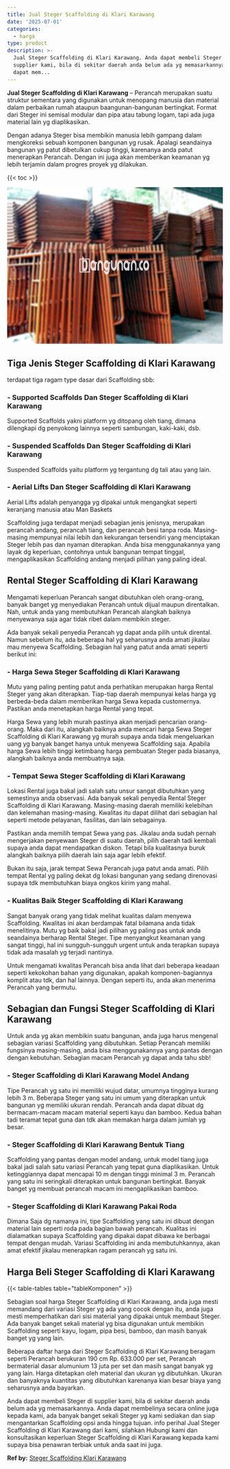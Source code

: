 ```yaml
---
title: Jual Steger Scaffolding di Klari Karawang
date: '2025-07-01'
categories:
  - harga
type: product
description: >-
  Jual Steger Scaffolding di Klari Karawang. Anda dapat membeli Steger di
  supplier kami, bila di sekitar daerah anda belum ada yg memasarkannya. Anda
  dapat mem...
---
```


**Jual Steger Scaffolding di Klari Karawang** – Perancah merupakan suatu struktur sementara yang digunakan untuk menopang manusia dan material dalam perbaikan rumah ataupun baangunan-bangunan bertingkat. Format dari Steger ini semisal modular dan pipa atau tabung logam, tapi ada juga material lain yg diaplikasikan.

Dengan adanya Steger bisa membikin manusia lebih gampang dalam mengkoreksi sebuah komponen bangunan yg rusak. Apalagi seandainya bangunan yg patut dibetulkan cukup tinggi, karenanya anda patut menerapkan Perancah. Dengan ini juga akan memberikan keamanan yg lebih terjamin dalam progres proyek yg dilakukan.

{{< toc >}}

![Jual Steger Scaffolding di Klari Karawang](/images/sewa-scaffolding-steger-13.png)

## Tiga Jenis Steger Scaffolding di Klari Karawang

terdapat tiga ragam type dasar dari Scaffolding sbb:

### \- Supported Scaffolds Dan Steger Scaffolding di Klari Karawang

Supported Scaffolds yakni platform yg ditopang oleh tiang, dimana dilengkapi dg penyokong lainnya seperti sambungan, kaki-kaki, dsb.

### \- Suspended Scaffolds Dan Steger Scaffolding di Klari Karawang

Suspended Scaffolds yaitu platform yg tergantung dg tali atau yang lain.

### \- Aerial Lifts Dan Steger Scaffolding di Klari Karawang

Aerial Lifts adalah penyangga yg dipakai untuk mengangkat seperti keranjang manusia atau Man Baskets

Scaffolding juga terdapat menjadi sebagian jenis jenisnya, merupakan perancah andang, perancah tiang, dan perancah besi tanpa roda. Masing-masing mempunyai nilai lebih dan kekurangan tersendiri yang menciptakan Steger lebih pas dan nyaman diterapkan. Anda bisa menggunakannya yang layak dg keperluan, contohnya untuk bangunan tempat tinggal, mengaplikasikan Scaffolding andang menjadi pilihan yang paling ideal.

## Rental Steger Scaffolding di Klari Karawang

Mengamati keperluan Perancah sangat dibutuhkan oleh orang-orang, banyak banget yg menyediakan Perancah untuk dijual maupun direntalkan. Nah, untuk anda yang membutuhkan Perancah alangkah baiknya menyewanya saja agar tidak ribet dalam membikin steger.

Ada banyak sekali penyedia Perancah yg dapat anda pilih untuk dirental. Namun sebelum itu, ada beberapa hal yg seharusnya anda amati jikalau mau menyewa Scaffolding. Sebagian hal yang patut anda amati seperti berikut ini:

### \- Harga Sewa Steger Scaffolding di Klari Karawang

Mutu yang paling penting patut anda perhatikan merupakan harga Rental Steger yang akan diterapkan. Tiap-tiap daerah mempunyai kelas harga yg berbeda-beda dalam memberikan harga Sewa kepada customernya. Pastikan anda menetapkan harga Rental yang tepat.

Harga Sewa yang lebih murah pastinya akan menjadi pencarian orang-orang. Maka dari itu, alangkah baiknya anda mencari harga Sewa Steger Scaffolding di Klari Karawang yg murah supaya anda tidak mengeluarkan uang yg banyak banget hanya untuk menyewa Scaffolding saja. Apabila harga Sewa lebih tinggi ketimbang harga pembuatan Steger pada biasanya, alangkah baiknya anda membuatnya saja.

### \- Tempat Sewa Steger Scaffolding di Klari Karawang

Lokasi Rental juga bakal jadi salah satu unsur sangat dibutuhkan yang semestinya anda observasi. Ada banyak sekali penyedia Rental Steger Scaffolding di Klari Karawang. Masing-masing daerah memiliki kelebihan dan kelemahan masing-masing. Kwalitas itu dapat dilihat dari sebagian hal seperti metode pelayanan, fasilitas, dan lain sebagainya.

Pastikan anda memilih tempat Sewa yang pas. Jikalau anda sudah pernah mengerjakan penyewaan Steger di suatu daerah, pilih daerah tadi kembali supaya anda dapat mendapatkan diskon. Tetapi bila kualitasnya buruk alangkah baiknya pilih daerah lain saja agar lebih efektif.

Bukan itu saja, jarak tempat Sewa Perancah juga patut anda amati. Pilih tempat Rental yg paling dekat dg lokasi bangunan yang sedang direnovasi supaya tdk membutuhkan biaya ongkos kirim yang mahal.

### \- Kualitas Baik Steger Scaffolding di Klari Karawang

Sangat banyak orang yang tidak melihat kualitas dalam menyewa Scaffolding. Kwalitas ini akan berdampak fatal bilamana anda tidak menelitinya. Mutu yg baik bakal jadi pilihan yg paling pas untuk anda seandainya berharap Rental Steger. Tipe menyangkut keamanan yang sangat tinggi, hal ini sungguh-sungguh urgent untuk anda terapkan supaya tidak ada masalah yg terjadi nantinya.

Untuk mengamati kwalitas Perancah bisa anda lihat dari beberapa keadaan seperti kekokohan bahan yang digunakan, apakah komponen-bagiannya komplit atau tdk, dan hal lainnya. Dengan seperti itu, anda akan menerima Perancah yang bermutu.

## Sebagian dan Fungsi Steger Scaffolding di Klari Karawang

Untuk anda yg akan membikin suatu bangunan, anda juga harus mengenal sebagian variasi Scaffolding yang dibutuhkan. Setiap Perancah memiliki fungsinya masing-masing, anda bisa menggunakannya yang pantas dengan dengan kebutuhan. Sebagian macam Perancah yg dapat anda tahu sbb!

### \- Steger Scaffolding di Klari Karawang Model Andang

Tipe Perancah yg satu ini memiliki wujud datar, umumnya tingginya kurang lebih 3 m. Beberapa Steger yang satu ini umum yang diterapkan untuk bangunan yg memiliki ukuran rendah. Perancah anda dapat dibuat dg bermacam-macam macam material seperti kayu dan bamboo. Kedua bahan tadi teramat tepat guna dan tdk akan memakan harga dalam jumlah yg besar.

### \- Steger Scaffolding di Klari Karawang Bentuk Tiang

Scaffolding yang pantas dengan model andang, untuk model tiang juga bakal jadi salah satu variasi Perancah yang tepat guna diaplikasikan. Untuk ketinggiannya dapat mencapai 10 m dengan tinggi minimal 3 m. Perancah yang satu ini seringkali diterapkan untuk bangunan bertingkat. Banyak banget yg membuat perancah macam ini mengaplikasikan bamboo.

### \- Steger Scaffolding di Klari Karawang Pakai Roda

Dimana Saja dg namanya ini, tipe Scaffolding yang satu ini dibuat dengan material lain seperti roda pada bagian bawah perancah. Kualitas ini dialamatkan supaya Scaffolding yang dipakai dapat dibawa ke berbagai tempat dengan mudah. Variasi Scaffolding ini anda membutuhkannya, akan amat efektif jikalau menerapkan ragam perancah yg satu ini.

## Harga Beli Steger Scaffolding di Klari Karawang

{{< table-tables table="tableKomponen" >}}

Sebagian soal harga Steger Scaffolding di Klari Karawang, anda juga mesti memandang dari variasi Steger yg ada yang cocok dengan itu, anda juga mesti memperhatikan dari sisi material yang dipakai untuk membaut Steger. Ada banyak banget sekali material yg bisa digunakan untuk membikin Scaffolding seperti kayu, logam, pipa besi, bamboo, dan masih banyak banget yg yang lain.

Beberapa daftar harga dari Steger Scaffolding di Klari Karawang beragam seperti Perancah berukuran 190 cm Rp. 633.000 per set, Perancah bermaterial dasar alumunium 13 juta per set dan masih sangat banyak yg yang lain. Harga ditetapkan oleh material dan ukuran yg dibutuhkan. Ukuran dan banyaknya kuantitas yang dibutuhkan karenanya kian besar biaya yang seharusnya anda bayarkan.

Anda dapat membeli Steger di supplier kami, bila di sekitar daerah anda belum ada yg memasarkannya. Anda dapat membelinya secara online juga kepada kami, ada banyak banget sekali Steger yg kami sediakan dan siap mengantarkan Scaffolding opsi anda hingga tujuan. info perihal Jual Steger Scaffolding di Klari Karawang dari kami, silahkan Hubungi kami dan konsultasikan keperluan Steger Scaffolding di Klari Karawang kepada kami supaya bisa penawran terbiak untuk anda saat ini juga.

**Ref by:** [Steger Scaffolding Klari Karawang](https://id.wikipedia.org/wiki/Steger)
